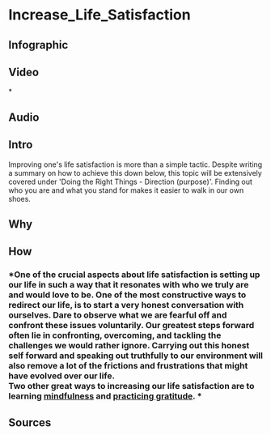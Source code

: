 [//]: <> (FM6,TH2,EPLMH)


# **Increase_Life_Satisfaction**

## **Infographic**
[//]: <> (BO-infographic)

[//]: <> (EO-infographic)
## **Video**
[//]: <> (BO-video)
* 

[//]: <> (EO-video)
## **Audio**
[//]: <> (BO-audio)

[//]: <> (EO-audio)
## **Intro**
[//]: <> (BO-intro)
Improving one's life satisfaction is more than a simple tactic. Despite writing a summary on how to achieve this down below, this topic will be extensively covered under 'Doing the Right Things - Direction (purpose)'. Finding out who you are and what you stand for makes it easier to walk in our own shoes. 

[//]: <> (EO-intro)
## **Why**
[//]: <> (BO-why)

[//]: <> (EO-why)
## **How**
[//]: <> (BO-how)

### *One of the crucial aspects about life satisfaction is setting up our life in such a way that it resonates with who we truly are and would love to be. One of the most constructive ways to redirect our life, is to start a very honest conversation with ourselves. Dare to observe what we are fearful off and confront these issues voluntarily. Our greatest steps forward often lie in confronting, overcoming, and tackling the challenges we would rather ignore. Carrying out this honest self forward and speaking out truthfully to our environment will also remove a lot of the frictions and frustrations that might have evolved over our life. <br> Two other great ways to increasing our life satisfaction are to learning [mindfulness]() and [practicing gratitude](). *

[//]: <> (EO-how)

## **Sources**
[//]: <> (BO-sources)


[//]: <> (EO-sources)
